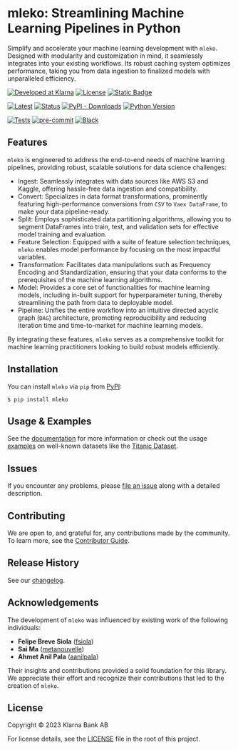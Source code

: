 # mleko: Streamlining Machine Learning Pipelines in Python

Simplify and accelerate your machine learning development with `mleko`. Designed with modularity and customization in mind, it seamlessly integrates into your existing workflows. Its robust caching system optimizes performance, taking you from data ingestion to finalized models with unparalleled efficiency.

[![Developed at Klarna][klarna-image]][klarna-url]
[![License](https://img.shields.io/pypi/l/mleko)][licence]
[![Static Badge](https://img.shields.io/badge/docs-pages-blue)][pages]

[![Latest](https://img.shields.io/pypi/v/mleko.svg)][pypi]
[![Status](https://img.shields.io/pypi/status/mleko.svg)][pypi]
[![PyPI - Downloads](https://img.shields.io/pypi/dm/mleko)][pypi]
[![Python Version](https://img.shields.io/pypi/pyversions/mleko)][pypi]

[![Tests](https://github.com/klarna-incubator/mleko/workflows/Tests/badge.svg)][tests]
[![pre-commit](https://img.shields.io/badge/pre--commit-enabled-brightgreen?logo=pre-commit&logoColor=white)][pre-commit]
[![Black](https://img.shields.io/badge/code%20style-black-000000.svg)][black]

## Features

`mleko` is engineered to address the end-to-end needs of machine learning pipelines, providing robust, scalable solutions for data science challenges:

- Ingest: Seamlessly integrates with data sources like AWS S3 and Kaggle, offering hassle-free data ingestion and compatibility.
- Convert: Specializes in data format transformations, prominently featuring high-performance conversions from `CSV` to `Vaex DataFrame`, to make your data pipeline-ready.
- Split: Employs sophisticated data partitioning algorithms, allowing you to segment DataFrames into train, test, and validation sets for effective model training and evaluation.
- Feature Selection: Equipped with a suite of feature selection techniques, `mleko` enables model performance by focusing on the most impactful variables.
- Transformation: Facilitates data manipulations such as Frequency Encoding and Standardization, ensuring that your data conforms to the prerequisites of the machine learning algorithms.
- Model: Provides a core set of functionalities for machine learning models, including in-built support for hyperparameter tuning, thereby streamlining the path from data to deployable model.
- Pipeline: Unifies the entire workflow into an intuitive directed acyclic graph (`DAG`) architecture, promoting reproducibility and reducing iteration time and time-to-market for machine learning models.

By integrating these features, `mleko` serves as a comprehensive toolkit for machine learning practitioners looking to build robust models efficiently.

## Installation

You can install `mleko` via `pip` from [PyPI]:

```console
$ pip install mleko
```

## Usage & Examples

See the [documentation][pages] for more information or check out the usage [examples](https://github.com/klarna-incubator/mleko/tree/main/examples) on well-known datasets like the [Titanic Dataset](https://github.com/klarna-incubator/mleko/tree/main/examples/Titanic.ipynb).

## Issues

If you encounter any problems, please [file an issue] along with a detailed description.

## Contributing

We are open to, and grateful for, any contributions made by the community.
To learn more, see the [Contributor Guide].

## Release History

See our [changelog](https://github.com/klarna-incubator/mleko/tree/main/CHANGELOG.md).

## Acknowledgements

The development of `mleko` was influenced by existing work of the following individuals:

- **Felipe Breve Siola** ([fsiola](https://github.com/fsiola))
- **Sai Ma** ([metanouvelle](https://github.com/metanouvelle))
- **Ahmet Anil Pala** ([aanilpala](https://github.com/aanilpala))

Their insights and contributions provided a solid foundation for this library. We appreciate their effort and recognize their contributions that led to the creation of `mleko`.

## License

Copyright © 2023 Klarna Bank AB

For license details, see the [LICENSE](https://github.com/klarna-incubator/mleko/blob/main/LICENSE) file in the root of this project.

[klarna-image]: https://img.shields.io/badge/%20-Developed%20at%20Klarna-black?style=round-square&labelColor=ffb3c7&logo=klarna&logoColor=black
[klarna-url]: https://klarna.github.io
[pypi]: https://pypi.org/project/mleko/
[licence]: https://github.com/klarna-incubator/mleko/blob/main/LICENSE
[tests]: https://github.com/klarna-incubator/mleko/actions?workflow=Tests
[pages]: https://klarna-incubator.github.io/mleko/
[pre-commit]: https://github.com/pre-commit/pre-commit
[black]: https://github.com/psf/black
[contributor guide]: https://github.com/klarna-incubator/mleko/blob/main/CONTRIBUTING.md
[file an issue]: https://github.com/klarna-incubator/mleko/issues
